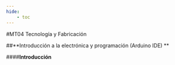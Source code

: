 ```yaml
---
hide:
    - toc
---
```


#MT04 Tecnología y Fabricación 

##**Introducción a la electrónica y programación (Arduino IDE) **

####**Introducción**
